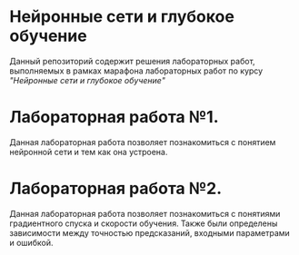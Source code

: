 # Нейронные сети и глубокое обучение

Данный репозиторий содержит решения лабораторных работ, выполняемых в рамках марафона лабораторных работ по курсу *"Нейронные сети и глубокое обучение"*

# Лабораторная работа №1.

Данная лабораторная работа позволяет познакомиться с понятием нейронной сети и тем как она устроена.

# Лабораторная работа №2.

Данная лабораторная работа позволяет познакомиться с понятиями градиентного спуска и скорости обучения. Также были определены зависимости между точностью предсказаний, входными параметрами и ошибкой.
